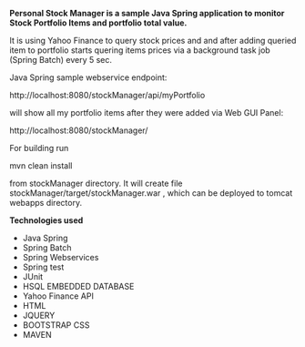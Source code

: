 **Personal Stock Manager is a sample Java Spring application to monitor Stock Portfolio Items and portfolio total value.**

It is using Yahoo Finance to query stock prices and and after adding queried item to portfolio starts quering items prices via a background task job (Spring Batch) every 5 sec.

Java Spring sample webservice endpoint:

http://localhost:8080/stockManager/api/myPortfolio

will show all my portfolio items after they were added via Web GUI Panel:

http://localhost:8080/stockManager/

For building run 

mvn clean install

from stockManager directory. It will create file stockManager/target/stockManager.war , which can be deployed to tomcat webapps directory.


**Technologies used**

- Java Spring
- Spring Batch
- Spring Webservices
- Spring test
- JUnit
- HSQL EMBEDDED DATABASE
- Yahoo Finance API
- HTML
- JQUERY
- BOOTSTRAP CSS
- MAVEN




